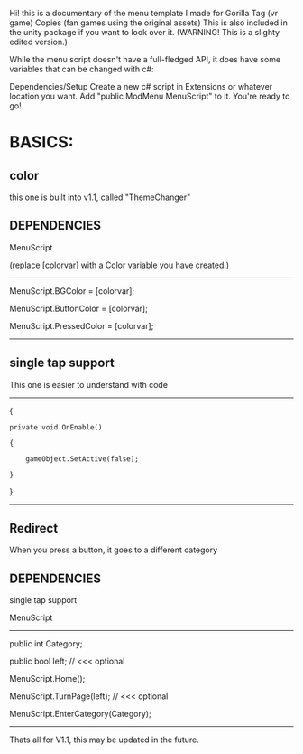 Hi! this is a documentary of the menu template I made for Gorilla Tag (vr game) Copies (fan games using the original assets)
This is also included in the unity package if you want to look over it.
(WARNING! This is a slighty edited version.)

While the menu script doesn't have a full-fledged API, it does have some variables that can be changed with c#:

Dependencies/Setup
Create a new c# script in Extensions or whatever location you want.
Add "public ModMenu MenuScript" to it.
You're ready to go!

# BASICS:

## color
this one is built into v1.1, called "ThemeChanger"
## DEPENDENCIES
MenuScript

(replace [colorvar] with a Color variable you have created.)
________________________________________________________________________________________________________________________________
MenuScript.BGColor = [colorvar];

MenuScript.ButtonColor = [colorvar];

MenuScript.PressedColor = [colorvar];
________________________________________________________________________________________________________________________________
## single tap support
This one is easier to understand with code
________________________________________________________________________________________________________________________________
{

	private void OnEnable()

	{

		gameObject.SetActive(false);
 
	}

}
________________________________________________________________________________________________________________________________
## Redirect
When you press a button, it goes to a different category
## DEPENDENCIES

single tap support

MenuScript
________________________________________________________________________________________________________________________________
public int Category;

public bool left; // <<< optional

MenuScript.Home();

MenuScript.TurnPage(left); // <<< optional

MenuScript.EnterCategory(Category);
________________________________________________________________________________________________________________________________ 
Thats all for V1.1, this may be updated in the future.
